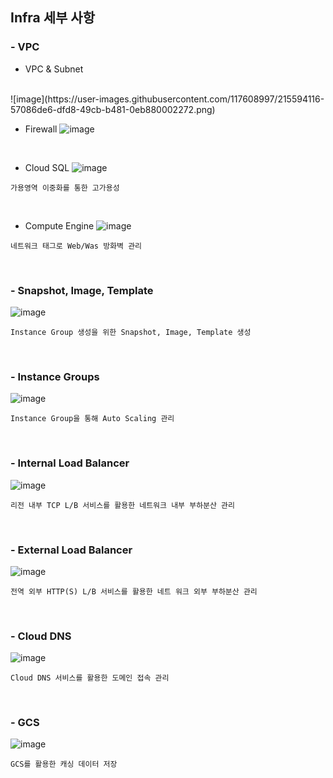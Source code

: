 ## Infra 세부 사항
### - VPC
- VPC & Subnet
</br>
![image](https://user-images.githubusercontent.com/117608997/215594116-57086de6-dfd8-49cb-b481-0eb880002272.png)

</br>

- Firewall
![image](https://user-images.githubusercontent.com/117608997/215594180-a4d94adc-11b5-43f5-94fb-ddcc8fcd3bcd.png)

</br>

- Cloud SQL
![image](https://user-images.githubusercontent.com/117608997/215594232-a78f87f3-b202-4c2e-a83f-99dbfbf5addf.png)
```
가용영역 이중화를 통한 고가용성
```
</br>

- Compute Engine
![image](https://user-images.githubusercontent.com/117608997/215594320-aed7686c-146c-4e81-85dd-0a666c998f9a.png)
```
네트워크 태그로 Web/Was 방화벽 관리
```

</br>

### - Snapshot, Image, Template
![image](https://user-images.githubusercontent.com/117608997/215594791-52a2c915-09b4-4115-bf1d-19404d5371c1.png)
```
Instance Group 생성을 위한 Snapshot, Image, Template 생성
```

</br>

### - Instance Groups
![image](https://user-images.githubusercontent.com/117608997/215595009-2f530c70-70c2-4631-8ff0-7d39c84ac67f.png)
```
Instance Group을 통해 Auto Scaling 관리
```

</br>

### - Internal Load Balancer 
![image](https://user-images.githubusercontent.com/117608997/215595113-5dcac99e-cb66-42d0-8783-63ba6afa3917.png)
```
리전 내부 TCP L/B 서비스를 활용한 네트워크 내부 부하분산 관리
```

</br>

### - External Load Balancer
![image](https://user-images.githubusercontent.com/117608997/215595396-01bdec88-474c-416f-a826-629581f557e4.png)
```
전역 외부 HTTP(S) L/B 서비스를 활용한 네트 워크 외부 부하분산 관리
```

</br>

### - Cloud DNS
![image](https://user-images.githubusercontent.com/117608997/215595578-23693bc1-84fb-43a1-970b-def0fe3eefb4.png)
```
Cloud DNS 서비스를 활용한 도메인 접속 관리
```
</br>

### - GCS
![image](https://user-images.githubusercontent.com/117608997/215595779-58711808-7dce-41cd-9ca9-fa25d64e9948.png)
```
GCS를 활용한 캐싱 데이터 저장
```

